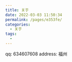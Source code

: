 ```yaml
---
title: 关于
date: 2022-03-03 11:50:34
permalink: /pages/e353fe/
categories:
  - 关于
tags:
  - 
---
```


qq: 634607608
address: 福州